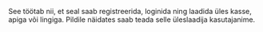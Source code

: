 See töötab nii, et seal saab registreerida, loginida ning laadida üles kasse, apiga või lingiga. Pildile näidates saab teada selle üleslaadija kasutajanime.
